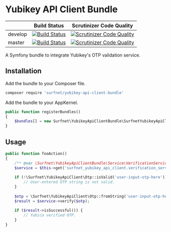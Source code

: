 # Yubikey API Client Bundle

|               | Build Status  | Scrutinizer Code Quality |
| ------------- | ------------- | ----- |
| develop       | [![Build Status](https://travis-ci.org/SURFnet/yubikey-api-client-bundle.svg?branch=develop)](https://travis-ci.org/SURFnet/yubikey-api-client-bundle) | [![Scrutinizer Code Quality](https://scrutinizer-ci.com/g/SURFnet/yubikey-api-client-bundle/badges/quality-score.png?b=develop)](https://scrutinizer-ci.com/g/SURFnet/yubikey-api-client-bundle/?branch=develop) |
| master       | [![Build Status](https://travis-ci.org/SURFnet/yubikey-api-client-bundle.svg?branch=master)](https://travis-ci.org/SURFnet/yubikey-api-client-bundle) | [![Scrutinizer Code Quality](https://scrutinizer-ci.com/g/SURFnet/yubikey-api-client-bundle/badges/quality-score.png?b=master)](https://scrutinizer-ci.com/g/SURFnet/yubikey-api-client-bundle/?branch=master) |

A Symfony bundle to integrate Yubikey's OTP validation service.

## Installation

Add the bundle to your Composer file.

```sh
composer require 'surfnet/yubikey-api-client-bundle'
```

Add the bundle to your AppKernel.

```php
public function registerBundles()
{
    $bundles[] = new Surfnet\YubikeyApiClientBundle\SurfnetYubikeyApiClientBundle;
}
```

## Usage

```php
public function fooAction()
{
    /** @var \Surfnet\YubikeyApiClientBundle\Service\VerificationService */
    $service = $this->get('surfnet_yubikey_api_client.verification_service');
    
    if (!\Surfnet\YubikeyApiClient\Otp::isValid('user-input-otp-here')) {
        // User-entered OTP string is not valid.
    }
    
    $otp = \Surfnet\YubikeyApiClient\Otp::fromString('user-input-otp-here');
    $result = $service->verify($otp);
    
    if ($result->isSuccessful()) {
        // Yubico verified OTP.
    }
}
```

